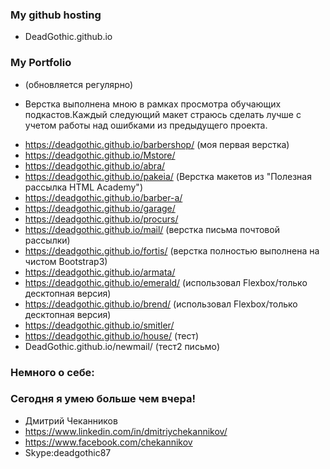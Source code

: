 ### My github hosting ###
- DeadGothic.github.io



### My Portfolio ###
- (обновляется регулярно)
* Верстка выполнена мною в рамках просмотра обучающих подкастов.Каждый следующий макет страюсь сделать лучше с учетом работы над ошибками  из предыдущего проекта.
- https://deadgothic.github.io/barbershop/ (моя первая верстка)
- https://deadgothic.github.io/Mstore/
- https://deadgothic.github.io/abra/
- https://deadgothic.github.io/pakeia/ (Верстка макетов из "Полезная рассылка HTML Academy")
- https://deadgothic.github.io/barber-a/
- https://deadgothic.github.io/garage/
- https://deadgothic.github.io/procurs/
- https://deadgothic.github.io/mail/ (верстка письма почтовой рассылки)
- https://deadgothic.github.io/fortis/ (верстка полностью выполнена на чистом Bootstrap3)
- https://deadgothic.github.io/armata/
- https://deadgothic.github.io/emerald/ (использовал Flexbox/только десктопная версия)
- https://deadgothic.github.io/brend/   (использовал Flexbox/только десктопная версия)
- https://deadgothic.github.io/smitler/ 
- https://deadgothic.github.io/house/ (тест)
- DeadGothic.github.io/newmail/ (тест2 письмо)


	



### Немного о себе: ###
### Сегодня я умею больше чем вчера! ###
* Дмитрий Чеканников
* https://www.linkedin.com/in/dmitriychekannikov/
* https://www.facebook.com/chekannikov
* Skype:deadgothic87


